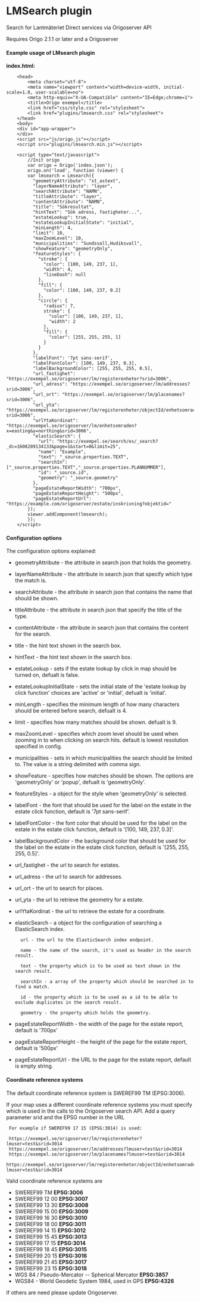 # LMSearch plugin

Search for Lantmäteriet Direct services via Origoserver API

Requires Origo 2.1.1 or later and a Origoserver

#### Example usage of LMsearch plugin

**index.html:**
```
    <head>
    	<meta charset="utf-8">
    	<meta name="viewport" content="width=device-width, initial-scale=1.0, user-scalable=no">
    	<meta http-equiv="X-UA-Compatible" content="IE=Edge;chrome=1">
    	<title>Origo exempel</title>
    	<link href="css/style.css" rel="stylesheet">
    	<link href="plugins/lmsearch.css" rel="stylesheet">
    </head>
    <body>
    <div id="app-wrapper">
    </div>
    <script src="js/origo.js"></script>
    <script src="plugins/lmsearch.min.js"></script>

    <script type="text/javascript">
    	//Init origo
    	var origo = Origo('index.json');
    	origo.on('load', function (viewer) {
        var lmsearch = Lmsearch({
          "geometryAttribute": "st_astext",
          "layerNameAttribute": "layer",
          "searchAttribute": "NAMN",
          "titleAttribute": "layer",
          "contentAttribute": "NAMN",
          "title": "Sökresultat",
          "hintText": "Sök adress, fastigheter...",
          "estateLookup": true,
          "estateLookupInitialState": "initial",
          "minLength": 4,
          "limit": 10,
          "maxZoomLevel": 10,
          "municipalities": "Sundsvall,Hudiksvall",
          "showFeature": "geometryOnly",
          "featureStyles": {
            "stroke": {
              "color": [100, 149, 237, 1],
              "width": 4,
              "lineDash": null
            },
            "fill": {
              "color": [100, 149, 237, 0.2]
            },
            "circle": {
              "radius": 7,
              stroke": {
                "color": [100, 149, 237, 1],
                "width": 2
              },
              "fill": {
                "color": [255, 255, 255, 1]
              }
            }
          },
          "labelFont": '7pt sans-serif',
          "labelFontColor": [100, 149, 237, 0.3],
          "labelBackgroundColor": [255, 255, 255, 0.5],
          "url_fastighet": "https://exempel.se/origoserver/lm/registerenheter?srid=3006",
          "url_adress": "https://exempel.se/origoserver/lm/addresses?srid=3006",
          "url_ort": "https://exempel.se/origoserver/lm/placenames?srid=3006",
          "url_yta": "https://exempel.se/origoserver/lm/registerenheter/objectId/enhetsomraden?srid=3006",
          "urlYtaKordinat": "https://exempel.se/origoserver/lm/enhetsomraden?x=easting&y=northing&srid=3006",
          "elasticSearch": {
            "url": "https://exempel.se/search/es/_search?_dc=1608289134133&page=1&start=0&limit=25",
            "name": "Example",
            "text": "_source.properties.TEXT",
            "searchIn": ["_source.properties.TEXT","_source.properties.PLANNUMMER"],
            "id": "_source.id",
            "geometry": "_source.geometry"
          },
          "pageEstateReportWidth": "700px",
          "pageEstateReportHeight": "500px",
          "pageEstateReportUrl": "https://example.com/origoserver/estate/inskrivning?objektid="
        });
        viewer.addComponent(lmsearch);
    	});
    </script>
```

#### Configuration options
The configuration options explained:

- geometryAttribute - the attribute in search json that holds the geometry.

- layerNameAttribute - the attribute in search json that specify which type the match is.

- searchAttribute - the attribute in search json that contains the name that should be shown.

- titleAttribute - the attribute in search json that specify the title of the type.

- contentAttribute - the attribute in search json that contains the content for the search.

- title - the hint text shown in the search box.

- hintText - the hint text shown in the search box.

- estateLookup - sets if the estate lookup by click in map should be turned on, defualt is false.

- estateLookupInitialState - sets the initial state of the 'estate lookup by click function' choices are 'active' or 'initial', defualt is 'initial'.

- minLength - specifies the minimum length of how many characters should be entered before search, defualt is 4.

- limit - specifies how many matches should be shown. defualt is 9.

- maxZoomLevel - specifies which zoom level should be used when zooming in to when clicking on search hits. default is lowest resolution specified in config.

- municipalities - sets in which municipalities the search should be limited to. The value is a string delimited with comma sign.

- showFeature - specifies how matches should be shown. The options are 'geometryOnly' or 'popup', defualt is 'geometryOnly'.

- featureStyles - a object for the style when 'geometryOnly' is selected.

- labelFont - the font that should be used for the label on the estate in the estate click function, default is '7pt sans-serif'.

- labelFontColor - the font color that should be used for the label on the estate in the estate click function, default is '[100, 149, 237, 0.3]'.

- labelBackgroundColor - the background color that should be used for the label on the estate in the estate click function, default is '[255, 255, 255, 0.5]'.

- url_fastighet - the url to search for estates.

- url_adress - the url to search for addresses.

- url_ort - the url to search for places.

- url_yta - the url to retrieve the geometry for a estate.

- urlYtaKordinat - the url to retrieve the estate for a coordinate.

- elasticSearch - a object for the configuration of searching a ElasticSearch index.

		url - the url to the ElasticSearch index endpoint.

		name - the name of the search, it's used as header in the search result.

		text - the property which is to be used as text shown in the search result.

		searchIn - a array of the property which should be searched in to find a match.

		id - the property which is to be used as a id to be able to exclude duplicates in the search result.

		geometry - the property which holds the geometry.

- pageEstateReportWidth - the width of the page for the estate report, default is '700px'

- pageEstateReportHeight - the height of the page for the estate report, default is '500px'

- pageEstateReportUrl - the URL to the page for the estate report, default is empty string.

#### Coordinate reference systems

The default coordinate reference system is SWEREF99 TM (EPSG:3006).

If your map uses a different coordinate reference systems you must specify which is used in the calls to the Origoserver search API. Add a query parameter srid and the EPSG number in the URL

     For example if SWEREF99 17 15 (EPSG:3014) is used:

     https://exempel.se/origoserver/lm/registerenheter?lmuser=test&srid=3014
     https://exempel.se/origoserver/lm/addresses?lmuser=test&srid=3014
     https://exempel.se/origoserver/lm/placenames?lmuser=test&srid=3014
     https://exempel.se/origoserver/lm/registerenheter/objectId/enhetsomraden?lmuser=test&srid=3014

Valid coordinate reference systems are

 * SWEREF99 TM **EPSG:3006**
 * SWEREF99 12 00 **EPSG:3007**
 * SWEREF99 13 30 **EPSG:3008**
 * SWEREF99 15 00 **EPSG:3009**
 * SWEREF99 16 30 **EPSG:3010**
 * SWEREF99 18 00 **EPSG:3011**
 * SWEREF99 14 15 **EPSG:3012**
 * SWEREF99 15 45 **EPSG:3013**
 * SWEREF99 17 15 **EPSG:3014**
 * SWEREF99 18 45 **EPSG:3015**
 * SWEREF99 20 15 **EPSG:3016**
 * SWEREF99 21 45 **EPSG:3017**
 * SWEREF99 23 15 **EPSG:3018**
 * WGS 84 / Pseudo-Mercator -- Spherical Mercator **EPSG:3857**
 * WGS84 - World Geodetic System 1984, used in GPS **EPSG:4326**

 If others are need please update Origoserver.
